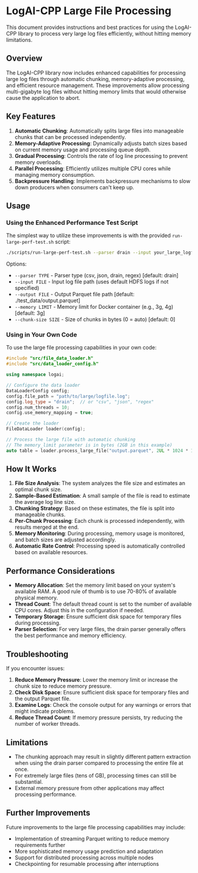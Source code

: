 # LogAI-CPP Large File Processing

This document provides instructions and best practices for using the LogAI-CPP library to process very large log files efficiently, without hitting memory limitations.

## Overview

The LogAI-CPP library now includes enhanced capabilities for processing large log files through automatic chunking, memory-adaptive processing, and efficient resource management. These improvements allow processing multi-gigabyte log files without hitting memory limits that would otherwise cause the application to abort.

## Key Features

1. **Automatic Chunking**: Automatically splits large files into manageable chunks that can be processed independently.
2. **Memory-Adaptive Processing**: Dynamically adjusts batch sizes based on current memory usage and processing queue depth.
3. **Gradual Processing**: Controls the rate of log line processing to prevent memory overloads.
4. **Parallel Processing**: Efficiently utilizes multiple CPU cores while managing memory consumption.
5. **Backpressure Handling**: Implements backpressure mechanisms to slow down producers when consumers can't keep up.

## Usage

### Using the Enhanced Performance Test Script

The simplest way to utilize these improvements is with the provided `run-large-perf-test.sh` script:

```bash
./scripts/run-large-perf-test.sh --parser drain --input your_large_logfile.log --memory 4g
```

Options:
- `--parser TYPE` - Parser type (csv, json, drain, regex) [default: drain]
- `--input FILE` - Input log file path (uses default HDFS logs if not specified)
- `--output FILE` - Output Parquet file path [default: ./test_data/output.parquet]
- `--memory LIMIT` - Memory limit for Docker container (e.g., 3g, 4g) [default: 3g]
- `--chunk-size SIZE` - Size of chunks in bytes (0 = auto) [default: 0]

### Using in Your Own Code

To use the large file processing capabilities in your own code:

```cpp
#include "src/file_data_loader.h"
#include "src/data_loader_config.h"

using namespace logai;

// Configure the data loader
DataLoaderConfig config;
config.file_path = "path/to/large/logfile.log";
config.log_type = "drain";  // or "csv", "json", "regex"
config.num_threads = 10;
config.use_memory_mapping = true;

// Create the loader
FileDataLoader loader(config);

// Process the large file with automatic chunking
// The memory_limit parameter is in bytes (2GB in this example)
auto table = loader.process_large_file("output.parquet", 2UL * 1024 * 1024 * 1024);
```

## How It Works

1. **File Size Analysis**: The system analyzes the file size and estimates an optimal chunk size.
2. **Sample-Based Estimation**: A small sample of the file is read to estimate the average log line size.
3. **Chunking Strategy**: Based on these estimates, the file is split into manageable chunks.
4. **Per-Chunk Processing**: Each chunk is processed independently, with results merged at the end.
5. **Memory Monitoring**: During processing, memory usage is monitored, and batch sizes are adjusted accordingly.
6. **Automatic Rate Control**: Processing speed is automatically controlled based on available resources.

## Performance Considerations

- **Memory Allocation**: Set the memory limit based on your system's available RAM. A good rule of thumb is to use 70-80% of available physical memory.
- **Thread Count**: The default thread count is set to the number of available CPU cores. Adjust this in the configuration if needed.
- **Temporary Storage**: Ensure sufficient disk space for temporary files during processing.
- **Parser Selection**: For very large files, the drain parser generally offers the best performance and memory efficiency.

## Troubleshooting

If you encounter issues:

1. **Reduce Memory Pressure**: Lower the memory limit or increase the chunk size to reduce memory pressure.
2. **Check Disk Space**: Ensure sufficient disk space for temporary files and the output Parquet file.
3. **Examine Logs**: Check the console output for any warnings or errors that might indicate problems.
4. **Reduce Thread Count**: If memory pressure persists, try reducing the number of worker threads.

## Limitations

- The chunking approach may result in slightly different pattern extraction when using the drain parser compared to processing the entire file at once.
- For extremely large files (tens of GB), processing times can still be substantial.
- External memory pressure from other applications may affect processing performance.

## Further Improvements

Future improvements to the large file processing capabilities may include:

- Implementation of streaming Parquet writing to reduce memory requirements further
- More sophisticated memory usage prediction and adaptation
- Support for distributed processing across multiple nodes
- Checkpointing for resumable processing after interruptions 